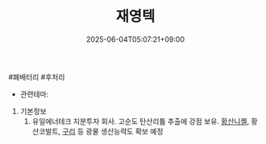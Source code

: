 ﻿---
title: "재영텍"
date: 2025-06-04T05:07:21+09:00
lastmod: 2025-06-04T05:07:21+09:00
type: docs
sidebar:
  open: true
weight: 21
---
<div style="display:none">
  <meta property="article:published_time" content="2025-06-03T20:07:21Z" />
  <meta property="article:modified_time" content="2025-06-03T20:07:21Z" />
</div>
#폐배터리 #후처리 

- 관련테마: 

1. 기본정보
	1. 유일에너테크 지분투자 회사. 고순도 탄산리튬 추출에 강점 보유. [황산니켈](/industry-study/황산니켈/), 황산코발트, [구리](/industry-study/2산업원자재-산업1비철금속-비철금속-귀금속구리/) 등 광물 생산능력도 확보 예정
